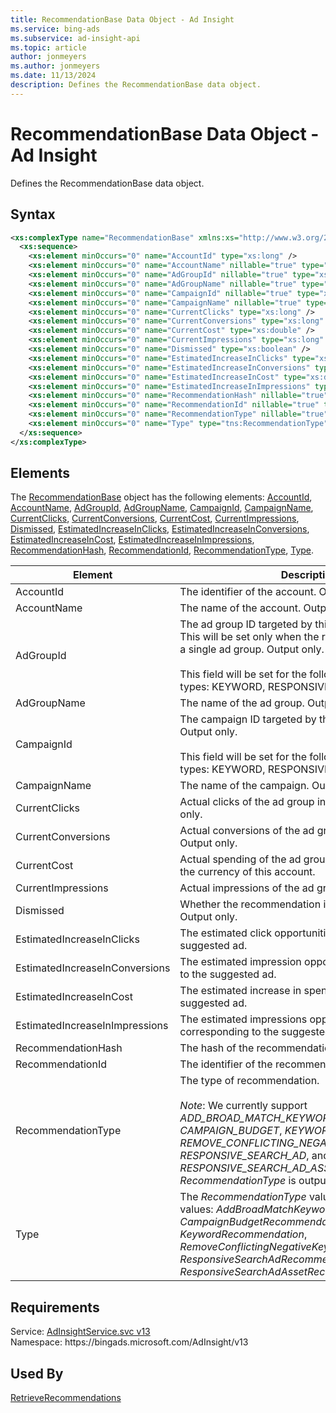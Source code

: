```yaml
---
title: RecommendationBase Data Object - Ad Insight
ms.service: bing-ads
ms.subservice: ad-insight-api
ms.topic: article
author: jonmeyers
ms.author: jonmeyers
ms.date: 11/13/2024
description: Defines the RecommendationBase data object.
---
```

# RecommendationBase Data Object - Ad Insight
Defines the RecommendationBase data object.

## Syntax
```xml
<xs:complexType name="RecommendationBase" xmlns:xs="http://www.w3.org/2001/XMLSchema">
  <xs:sequence>
    <xs:element minOccurs="0" name="AccountId" type="xs:long" />
    <xs:element minOccurs="0" name="AccountName" nillable="true" type="xs:string" />
    <xs:element minOccurs="0" name="AdGroupId" nillable="true" type="xs:long" />
    <xs:element minOccurs="0" name="AdGroupName" nillable="true" type="xs:string" />
    <xs:element minOccurs="0" name="CampaignId" nillable="true" type="xs:long" />
    <xs:element minOccurs="0" name="CampaignName" nillable="true" type="xs:string" />
    <xs:element minOccurs="0" name="CurrentClicks" type="xs:long" />
    <xs:element minOccurs="0" name="CurrentConversions" type="xs:long" />
    <xs:element minOccurs="0" name="CurrentCost" type="xs:double" />
    <xs:element minOccurs="0" name="CurrentImpressions" type="xs:long" />
    <xs:element minOccurs="0" name="Dismissed" type="xs:boolean" />
    <xs:element minOccurs="0" name="EstimatedIncreaseInClicks" type="xs:long" />
    <xs:element minOccurs="0" name="EstimatedIncreaseInConversions" type="xs:long" />
    <xs:element minOccurs="0" name="EstimatedIncreaseInCost" type="xs:double" />
    <xs:element minOccurs="0" name="EstimatedIncreaseInImpressions" type="xs:long" />
    <xs:element minOccurs="0" name="RecommendationHash" nillable="true" type="xs:string" />
    <xs:element minOccurs="0" name="RecommendationId" nillable="true" type="xs:string" />
    <xs:element minOccurs="0" name="RecommendationType" nillable="true" type="xs:string" />
    <xs:element minOccurs="0" name="Type" type="tns:RecommendationType" />
  </xs:sequence>
</xs:complexType>
```

## <a name="elements"></a>Elements

The [RecommendationBase](recommendationbase.md) object has the following elements: [AccountId](#accountid), [AccountName](#accountname), [AdGroupId](#adgroupid), [AdGroupName](#adgroupname), [CampaignId](#campaignid), [CampaignName](#campaignname), [CurrentClicks](#currentclicks), [CurrentConversions](#currentconversions), [CurrentCost](#currentcost), [CurrentImpressions](#currentimpressions), [Dismissed](#dismissed), [EstimatedIncreaseInClicks](#estimatedincreaseinclicks), [EstimatedIncreaseInConversions](#estimatedincreaseinconversions), [EstimatedIncreaseInCost](#estimatedincreaseincost), [EstimatedIncreaseInImpressions](#estimatedincreaseinimpressions), [RecommendationHash](#recommendationhash), [RecommendationId](#recommendationid), [RecommendationType](#recommendationtype), [Type](#type).

|Element|Description|Data Type|
|-----------|---------------|-------------|
|<a name="accountid"></a>AccountId|The identifier of the account. Output only. |**long**|
|<a name="accountname"></a>AccountName|The name of the account. Output only.|**string**|
|<a name="adgroupid"></a>AdGroupId|The ad group ID targeted by this recommendation. This will be set only when the recommendation affects a single ad group. Output only.<br/><br/>This field will be set for the following recommendation types: KEYWORD, RESPONSIVE_SEARCH_AD.|**long**|
|<a name="adgroupname"></a>AdGroupName|The name of the ad group. Output only.|**string**|
|<a name="campaignid"></a>CampaignId|The campaign ID targeted by this recommendation. Output only.<br/><br/>This field will be set for the following recommendation types: KEYWORD, RESPONSIVE_SEARCH_AD|**long**|
|<a name="campaignname"></a>CampaignName|The name of the campaign. Output only.|**string**|
|<a name="currentclicks"></a>CurrentClicks|Actual clicks of the ad group in the past 7 days. Output only. |**long**|
|<a name="currentconversions"></a>CurrentConversions|Actual conversions of the ad group in the past 7 days. Output only. |**long**|
|<a name="currentcost"></a>CurrentCost|Actual spending of the ad group in the past 7 days, in the currency of this account.|**double**|
|<a name="currentimpressions"></a>CurrentImpressions|Actual impressions of the ad group in the past 7 days.|**long**|
|<a name="dismissed"></a>Dismissed|Whether the recommendation is dismissed or not. Output only. |**boolean**|
|<a name="estimatedincreaseinclicks"></a>EstimatedIncreaseInClicks|The estimated click opportunities corresponding to the suggested ad.|**long**|
|<a name="estimatedincreaseinconversions"></a>EstimatedIncreaseInConversions|The estimated impression opportunities corresponding to the suggested ad.|**long**|
|<a name="estimatedincreaseincost"></a>EstimatedIncreaseInCost|The estimated increase in spend corresponding to the suggested ad.|**double**|
|<a name="estimatedincreaseinimpressions"></a>EstimatedIncreaseInImpressions|The estimated impressions opportunities corresponding to the suggested ad.|**long**|
|<a name="recommendationhash"></a>RecommendationHash|The hash of the recommendation.|**string**|
|<a name="recommendationid"></a>RecommendationId|The identifier of the recommendation.|**string**|
|<a name="recommendationtype"></a>RecommendationType|The type of recommendation.<br/><br/>*Note*: We currently support *ADD_BROAD_MATCH_KEYWORD*, *CAMPAIGN_BUDGET*, *KEYWORD*, *REMOVE_CONFLICTING_NEGATIVE_KEYWORD*, *RESPONSIVE_SEARCH_AD*, and *RESPONSIVE_SEARCH_AD_ASSET*. *RecommendationType* is output only.|**string**|
|<a name="type"></a>Type|The *RecommendationType* value set has the following values: *AddBroadMatchKeywordRecommendation*, *CampaignBudgetRecommendation*, *KeywordRecommendation*, *RemoveConflictingNegativeKeywordRecommendation*, *ResponsiveSearchAdRecommendation*, and *ResponsiveSearchAdAssetRecommendation*.|[RecommendationType](recommendationtype.md)|

## Requirements
Service: [AdInsightService.svc v13](https://adinsight.api.bingads.microsoft.com/Api/Advertiser/AdInsight/v13/AdInsightService.svc)  
Namespace: https\://bingads.microsoft.com/AdInsight/v13  

## Used By
[RetrieveRecommendations](retrieverecommendations.md)  
